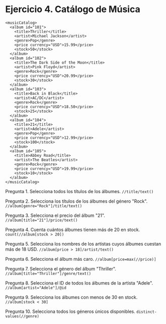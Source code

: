 # Ejercicio 4. Catálogo de Música
```
<musicCatalog>
  <album id="101">
    <title>Thriller</title>
    <artist>Michael Jackson</artist>
    <genre>Pop</genre>
    <price currency="USD">15.99</price>
    <stock>50</stock>
  </album>
  <album id="102">
    <title>The Dark Side of the Moon</title>
    <artist>Pink Floyd</artist>
    <genre>Rock</genre>
    <price currency="USD">20.99</price>
    <stock>30</stock>
  </album>
  <album id="103">
    <title>Back in Black</title>
    <artist>AC/DC</artist>
    <genre>Rock</genre>
    <price currency="USD">18.50</price>
    <stock>25</stock>
  </album>
  <album id="104">
    <title>21</title>
    <artist>Adele</artist>
    <genre>Pop</genre>
    <price currency="USD">12.99</price>
    <stock>100</stock>
  </album>
  <album id="105">
    <title>Abbey Road</title>
    <artist>The Beatles</artist>
    <genre>Rock</genre>
    <price currency="USD">19.99</price>
    <stock>10</stock>
  </album>
</musicCatalog>
```

Pregunta 1. Selecciona todos los títulos de los álbumes. `//title/text()`

Pregunta 2. Selecciona los títulos de los álbumes del género "Rock". `//album[genre="Rock"]/title/text()`

Pregunta 3. Selecciona el precio del álbum "21". `//album[title="21"]/price/text()`

Pregunta 4. Cuenta cuántos álbumes tienen más de 20 en stock. `count(//album[stock > 20])`

Pregunta 5. Selecciona los nombres de los artistas cuyos álbumes cuestan más de 18 USD. `//album[price > 18]/artist/text()`

Pregunta 6. Selecciona el álbum más caro. `//album[price=max(//price)]`

Pregunta 7. Selecciona el género del álbum "Thriller". `//album[title="Thriller"]/genre/text()`

Pregunta 8. Selecciona el ID de todos los álbumes de la artista "Adele". `//album[artist="Adele"]/@id`

Pregunta 9. Selecciona los álbumes con menos de 30 en stock. `//album[stock < 30]`

Pregunta 10. Selecciona todos los géneros únicos disponibles. `distinct-values(//genre)`